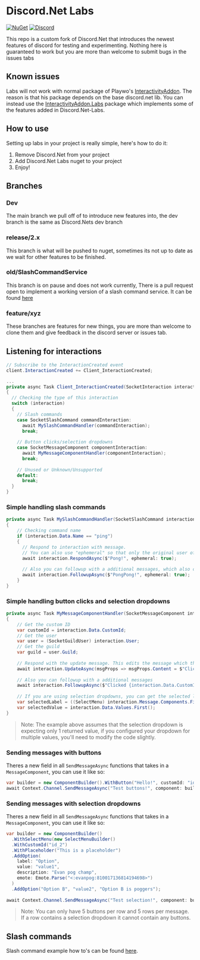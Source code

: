 # Discord.Net Labs
[![NuGet](https://img.shields.io/nuget/vpre/Discord.Net.Labs.svg?maxAge=2592000?style=plastic)](https://www.nuget.org/packages/Discord.Net.Labs)
[![Discord](https://discord.com/api/guilds/848176216011046962/widget.png)](https://discord.gg/dvSfUTet3K)

This repo is a custom fork of Discord.Net that introduces the newest features of discord for testing and experimenting. Nothing here is guaranteed to work but you are more than welcome to submit bugs in the issues tabs

## Known issues
Labs will not work with normal package of Playwo's [InteractivityAddon](https://www.nuget.org/packages/Discord.InteractivityAddon). The reason is that his package depends on the base discord.net lib. You can instead use the [InteractivityAddon.Labs](https://www.nuget.org/packages/Discord.InteractivityAddon.Labs) package which implements some of the features added in Discord.Net-Labs.

## How to use
Setting up labs in your project is really simple, here's how to do it:
1) Remove Discord.Net from your project
2) Add Discord.Net Labs nuget to your project
3) Enjoy!

## Branches
### Dev
The main branch we pull off of to introduce new features into, the dev branch is the same as Discord.Nets dev branch

### release/2.x
This branch is what will be pushed to nuget, sometimes its not up to date as we wait for other features to be finished.

### old/SlashCommandService
This branch is on pause and does not work currently, There is a pull request open to implement a working version of a slash command service. It can be found [here](https://github.com/Discord-Net-Labs/Discord.Net-Labs/pull/52)

### feature/xyz
These branches are features for new things, you are more than welcome to clone them and give feedback in the discord server or issues tab.

## Listening for interactions
```cs
// Subscribe to the InteractionCreated event
client.InteractionCreated += Client_InteractionCreated;

...
private async Task Client_InteractionCreated(SocketInteraction interaction)
{
  // Checking the type of this interaction
  switch (interaction)
  {
    // Slash commands
    case SocketSlashCommand commandInteraction:
      await MySlashCommandHandler(commandInteraction);
      break;
      
    // Button clicks/selection dropdowns
    case SocketMessageComponent componentInteraction:
      await MyMessageComponentHandler(componentInteraction);
      break;
      
    // Unused or Unknown/Unsupported
    default:
      break;
  }
}
```

### Simple handling slash commands
```cs
private async Task MySlashCommandHandler(SocketSlashCommand interaction)
{
    // Checking command name
    if (interaction.Data.Name == "ping")
    {
      // Respond to interaction with message.
      // You can also use "ephemeral" so that only the original user of the interaction sees the message
      await interaction.RespondAsync($"Pong!", ephemeral: true);
      
      // Also you can followup with a additional messages, which also can be "ephemeral"
      await interaction.FollowupAsync($"PongPong!", ephemeral: true);
    }
}
```

### Simple handling button clicks and selection dropdowns
```cs
private async Task MyMessageComponentHandler(SocketMessageComponent interaction)
{
    // Get the custom ID 
    var customId = interaction.Data.CustomId;
    // Get the user
    var user = (SocketGuildUser) interaction.User;
    // Get the guild
    var guild = user.Guild;
    
    // Respond with the update message. This edits the message which this component resides.
    await interaction.UpdateAsync(msgProps => msgProps.Content = $"Clicked {interaction.Data.CustomId}!");
    
    // Also you can followup with a additional messages
    await interaction.FollowupAsync($"Clicked {interaction.Data.CustomId}!", ephemeral: true);
    
    // If you are using selection dropdowns, you can get the selected label and values using these
    var selectedLabel = ((SelectMenu) interaction.Message.Components.First().Components.First()).Options.FirstOrDefault(x => x.Value == interaction.Data.Values.FirstOrDefault())?.Label;
    var selectedValue = interaction.Data.Values.First();
}
```

> Note: The example above assumes that the selection dropdown is expecting only 1 returned value, if you configured your dropdown for multiple values, you'll need to modify the code slightly.

### Sending messages with buttons
Theres a new field in all `SendMessageAsync` functions that takes in a `MessageComponent`, you can use it like so:
```cs
var builder = new ComponentBuilder().WithButton("Hello!", customId: "id_1", ButtonStyle.Primary, row: 0);
await Context.Channel.SendMessageAsync("Test buttons!", component: builder.Build());
```

### Sending messages with selection dropdowns
Theres a new field in all `SendMessageAsync` functions that takes in a `MessageComponent`, you can use it like so:
```cs
var builder = new ComponentBuilder()
  .WithSelectMenu(new SelectMenuBuilder()
  .WithCustomId("id_2")
  .WithPlaceholder("This is a placeholder")
  .AddOption(
    label: "Option",
    value: "value1",
    description: "Evan pog champ",
    emote: Emote.Parse("<:evanpog:810017136814194698>")
  )
  .AddOption("Option B", "value2", "Option B is poggers");
  
await Context.Channel.SendMessageAsync("Test selection!", component: builder.Build());
```

> Note: You can only have 5 buttons per row and 5 rows per message. If a row contains a selection dropdown it cannot contain any buttons.

## Slash commands
Slash command example how to's can be found [here](https://github.com/Discord-Net-Labs/Discord.Net-Labs/tree/Interactions/docs/guides/slash-commands). 
